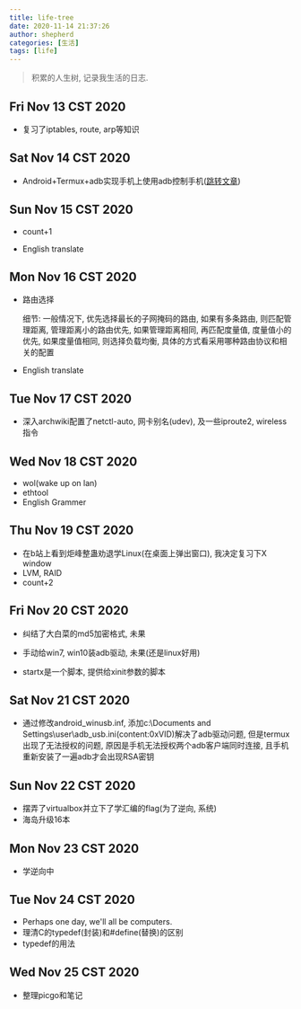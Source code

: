 ```yaml
---
title: life-tree
date: 2020-11-14 21:37:26
author: shepherd
categories: [生活]
tags: [life]
---
```


> 积累的人生树, 记录我生活的日志.

<!-- more -->

## Fri Nov 13 CST 2020

- 复习了iptables, route, arp等知识

## Sat Nov 14 CST 2020

- Android+Termux+adb实现手机上使用adb控制手机([跳转文章](../个人技术心得/Termux+adb.md))


## Sun Nov 15 CST 2020

- count+1


- English translate

## Mon Nov 16 CST 2020

- 路由选择

    细节: 一般情况下, 优先选择最长的子网掩码的路由, 如果有多条路由, 则匹配管理距离, 管理距离小的路由优先, 如果管理距离相同, 再匹配度量值, 度量值小的优先, 如果度量值相同, 则选择负载均衡, 具体的方式看采用哪种路由协议和相关的配置

- English translate 

## Tue Nov 17 CST 2020

- 深入archwiki配置了netctl-auto, 网卡别名(udev), 及一些iproute2, wireless指令

## Wed Nov 18 CST 2020

- wol(wake up on lan)
- ethtool
- English Grammer

## Thu Nov 19 CST 2020

- 在b站上看到炬峰整蛊劝退学Linux(在桌面上弹出窗口), 我决定复习下X window
- LVM, RAID
- count+2

## Fri Nov 20 CST 2020

- 纠结了大白菜的md5加密格式, 未果
- 手动给win7, win10装adb驱动, 未果(还是linux好用)

- startx是一个脚本, 提供给xinit参数的脚本

## Sat Nov 21 CST 2020

- 通过修改android_winusb.inf, 添加c:\Documents and Settings\user\adb_usb.ini(content:0xVID)解决了adb驱动问题, 但是termux出现了无法授权的问题, 原因是手机无法授权两个adb客户端同时连接, 且手机重新安装了一遍adb才会出现RSA密钥

## Sun Nov 22 CST 2020

- 摆弄了virtualbox并立下了学汇编的flag(为了逆向, 系统)
- 海岛升级16本

## Mon Nov 23 CST 2020

- 学逆向中

## Tue Nov 24 CST 2020

- Perhaps one day, we'll all be computers.
- 理清C的typedef(封装)和#define(替换)的区别
- typedef的用法

## Wed Nov 25 CST 2020

- 整理picgo和笔记